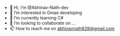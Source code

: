 - 👋 Hi, I’m @Abhinav-Nath-dev
- 👀 I’m interested in Gmae developing
- 🌱 I’m currently learning C#
- 💞️ I’m looking to collaborate on ...
- 📫 How to reach me on abhinavnath828@gmail.com

<!---
Abhinav-Nath-dev/Abhinav-Nath-dev is a ✨ special ✨ repository because its `README.md` (this file) appears on your GitHub profile.
You can click the Preview link to take a look at your changes.
--->
